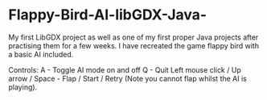 # Flappy-Bird-AI-libGDX-Java-
My first LibGDX project as well as one of my first proper Java projects after practising them for a few weeks. I have recreated the game flappy bird with a basic AI included.


Controls:
A - Toggle AI mode on and off
Q - Quit
Left mouse click / Up arrow / Space - Flap / Start / Retry   (Note you cannot flap whilst the AI is playing).

